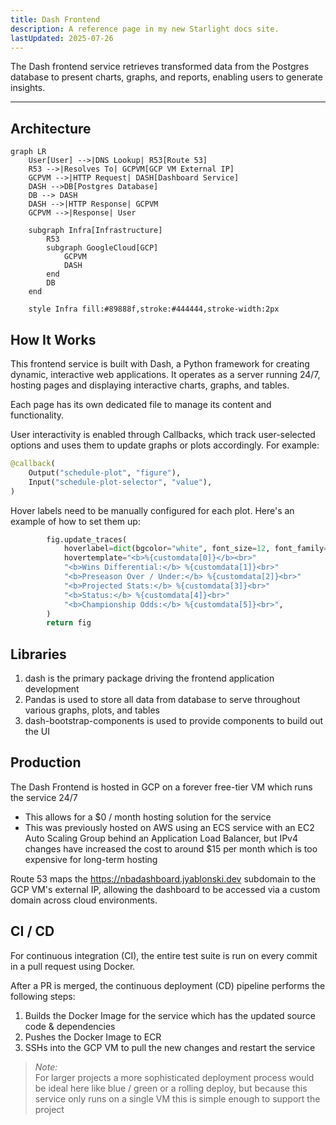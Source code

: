 ```yaml
---
title: Dash Frontend
description: A reference page in my new Starlight docs site.
lastUpdated: 2025-07-26
---
```



The Dash frontend service retrieves transformed data from the Postgres database to present charts, graphs, and reports, enabling users to generate insights.

---

## Architecture

``` mermaid
graph LR
    User[User] -->|DNS Lookup| R53[Route 53]
    R53 -->|Resolves To| GCPVM[GCP VM External IP]
    GCPVM -->|HTTP Request| DASH[Dashboard Service]
    DASH -->DB[Postgres Database]
    DB --> DASH
    DASH -->|HTTP Response| GCPVM
    GCPVM -->|Response| User

    subgraph Infra[Infrastructure]
        R53
        subgraph GoogleCloud[GCP]
            GCPVM
            DASH
        end
        DB
    end

    style Infra fill:#89888f,stroke:#444444,stroke-width:2px

```

## How It Works

This frontend service is built with Dash, a Python framework for creating dynamic, interactive web applications. It operates as a server running 24/7, hosting pages and displaying interactive charts, graphs, and tables.

Each page has its own dedicated file to manage its content and functionality.

User interactivity is enabled through Callbacks, which track user-selected options and uses them to update graphs or plots accordingly. For example:

``` py
@callback(
    Output("schedule-plot", "figure"),
    Input("schedule-plot-selector", "value"),
)
```

Hover labels need to be manually configured for each plot. Here's an example of how to set them up:

``` py
        fig.update_traces(
            hoverlabel=dict(bgcolor="white", font_size=12, font_family="Rockwell"),
            hovertemplate="<b>%{customdata[0]}</b><br>"
            "<b>Wins Differential:</b> %{customdata[1]}<br>"
            "<b>Preseason Over / Under:</b> %{customdata[2]}<br>"
            "<b>Projected Stats:</b> %{customdata[3]}<br>"
            "<b>Status:</b> %{customdata[4]}<br>"
            "<b>Championship Odds:</b> %{customdata[5]}<br>",
        )
        return fig
```

## Libraries

1. dash is the primary package driving the frontend application development
2. Pandas is used to store all data from database to serve throughout various graphs, plots, and tables
3. dash-bootstrap-components is used to provide components to build out the UI

## Production

The Dash Frontend is hosted in GCP on a forever free-tier VM which runs the service 24/7

- This allows for a $0 / month hosting solution for the service
- This was previously hosted on AWS using an ECS service with an EC2 Auto Scaling Group behind an Application Load Balancer, but IPv4 changes have increased the cost to around $15 per month which is too expensive for long-term hosting

Route 53 maps the https://nbadashboard.jyablonski.dev subdomain to the GCP VM's external IP, allowing the dashboard to be accessed via a custom domain across cloud environments.

## CI / CD

For continuous integration (CI), the entire test suite is run on every commit in a pull request using Docker.

After a PR is merged, the continuous deployment (CD) pipeline performs the following steps:

1. Builds the Docker Image for the service which has the updated source code & dependencies
2. Pushes the Docker Image to ECR
3. SSHs into the GCP VM to pull the new changes and restart the service

> _Note:_  
For larger projects a more sophisticated deployment process would be ideal here like blue / green or a rolling deploy, but because this service only runs on a single VM this is simple enough to support the project